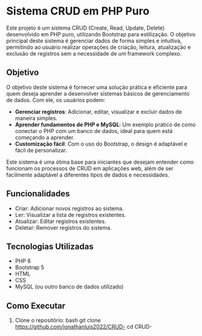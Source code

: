 # Sistema CRUD em PHP Puro

Este projeto é um sistema CRUD (Create, Read, Update, Delete) desenvolvido em PHP puro, utilizando Bootstrap para estilização. O objetivo principal deste sistema é gerenciar dados de forma simples e intuitiva, permitindo ao usuário realizar operações de criação, leitura, atualização e exclusão de registros sem a necessidade de um framework complexo.

## Objetivo

O objetivo deste sistema é fornecer uma solução prática e eficiente para quem deseja aprender a desenvolver sistemas básicos de gerenciamento de dados. Com ele, os usuários podem:

- **Gerenciar registros**: Adicionar, editar, visualizar e excluir dados de maneira simples.
- **Aprender fundamentos de PHP e MySQL**: Um exemplo prático de como conectar o PHP com um banco de dados, ideal para quem está começando a aprender.
- **Customização fácil**: Com o uso do Bootstrap, o design é adaptável e fácil de personalizar.

Este sistema é uma ótima base para iniciantes que desejam entender como funcionam os processos de CRUD em aplicações web, além de ser facilmente adaptável a diferentes tipos de dados e necessidades.

## Funcionalidades

- Criar: Adicionar novos registros ao sistema.
- Ler: Visualizar a lista de registros existentes.
- Atualizar: Editar registros existentes.
- Deletar: Remover registros do sistema.

## Tecnologias Utilizadas

- PHP 8
- Bootstrap 5
- HTML
- CSS
- MySQL (ou outro banco de dados utilizado)

## Como Executar

1. Clone o repositório:
   bash
   git clone https://github.com/jonathanluis2022/CRUD-
   cd CRUD-
